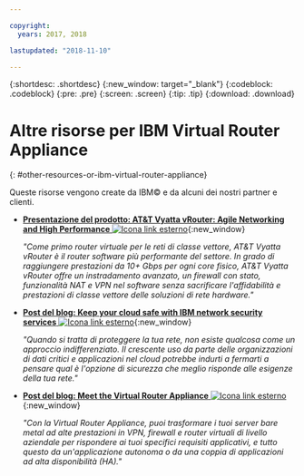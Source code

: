 ```yaml
---

copyright:
  years: 2017, 2018

lastupdated: "2018-11-10"

---
```


{:shortdesc: .shortdesc}
{:new_window: target="_blank"}
{:codeblock: .codeblock}
{:pre: .pre}
{:screen: .screen}
{:tip: .tip}
{:download: .download}

# Altre risorse per IBM Virtual Router Appliance
{: #other-resources-or-ibm-virtual-router-appliance}

Queste risorse vengono create da IBM© e da alcuni dei nostri partner e clienti. 

* [**Presentazione del prodotto: AT&T Vyatta vRouter: Agile Networking and High Performance** ![Icona link esterno](../../icons/launch-glyph.svg "Icona link esterno")](https://ibm.box.com/s/v1kp0nhfa8eqmnj0klosc8zkgixzcis2){:new_window}

    *"Come primo router virtuale per le reti di classe vettore, AT&T Vyatta vRouter è il router software più performante del settore. In grado di raggiungere prestazioni da 10+ Gbps per ogni core fisico, AT&T Vyatta vRouter offre un instradamento avanzato, un firewall con stato, funzionalità NAT e VPN nel software senza sacrificare l'affidabilità e prestazioni di classe vettore delle soluzioni di rete hardware."*

* [**Post del blog: Keep your cloud safe with IBM network security services** ![Icona link esterno](../../icons/launch-glyph.svg "Icona link esterno")](https://www.ibm.com/blogs/bluemix/2017/09/keep-cloud-safe-ibm-network-security-services/){:new_window}

    *"Quando si tratta di proteggere la tua rete, non esiste qualcosa come un approccio indifferenziato. Il crescente uso da parte delle organizzazioni di dati critici e applicazioni nel cloud potrebbe indurti a fermarti a pensare qual è l'opzione di sicurezza che meglio risponde alle esigenze della tua rete."*
    
* [**Post del blog: Meet the Virtual Router Appliance** ![Icona link esterno](../../icons/launch-glyph.svg "Icona link esterno")](https://www.ibm.com/blogs/bluemix/2017/07/virtual-router-appliance/){:new_window}

    *"Con la Virtual Router Appliance, puoi trasformare i tuoi server bare metal ad alte prestazioni in VPN, firewall e router virtuali di livello aziendale per rispondere ai tuoi specifici requisiti applicativi, e tutto questo da un'applicazione autonoma o da una coppia di applicazioni ad alta disponibilità (HA)."*
